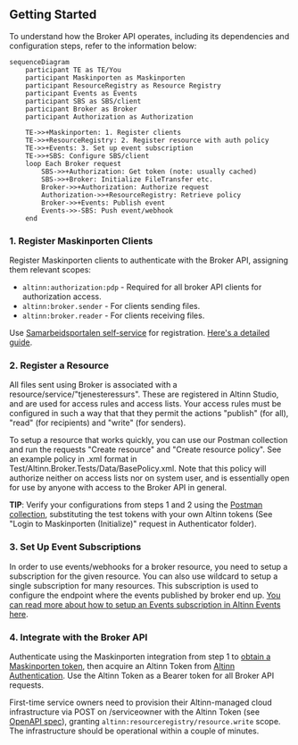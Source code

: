 ## Getting Started

To understand how the Broker API operates, including its dependencies and configuration steps, refer to the information below:

```mermaid
sequenceDiagram
    participant TE as TE/You
    participant Maskinporten as Maskinporten
    participant ResourceRegistry as Resource Registry
    participant Events as Events
    participant SBS as SBS/client
    participant Broker as Broker
    participant Authorization as Authorization

    TE->>+Maskinporten: 1. Register clients
    TE->>+ResourceRegistry: 2. Register resource with auth policy
    TE->>+Events: 3. Set up event subscription
    TE->>+SBS: Configure SBS/client
    loop Each Broker request
        SBS->>+Authorization: Get token (note: usually cached)
        SBS->>+Broker: Initialize FileTransfer etc.
        Broker->>+Authorization: Authorize request
        Authorization->>+ResourceRegistry: Retrieve policy
        Broker->>+Events: Publish event
        Events->>-SBS: Push event/webhook
    end
```

### 1. Register Maskinporten Clients
Register Maskinporten clients to authenticate with the Broker API, assigning them relevant scopes:
- `altinn:authorization:pdp` - Required for all broker API clients for authorization access.
- `altinn:broker.sender` - For clients sending files.
- `altinn:broker.reader` - For clients receiving files.

Use [Samarbeidsportalen self-service](https://sjolvbetjening.test.samarbeid.digdir.no/) for registration. [Here's a detailed guide](https://docs.digdir.no/docs/Maskinporten/maskinporten_sjolvbetjening_web#selvbetjening-som-api-konsument).

### 2. Register a Resource
All files sent using Broker is associated with a resource/service/"tjenesteressurs". These are registered in Altinn Studio, and are used for access rules and access lists.
Your access rules must be configured in such a way that that they permit the actions "publish" (for all), "read" (for recipients) and "write" (for senders). 

To setup a resource that works quickly, you can use our Postman collection and run the requests "Create resource" and "Create resource policy". See an example policy in .xml format in Test/Altinn.Broker.Tests/Data/BasePolicy.xml. Note that this policy will authorize neither on access lists nor on system user, and is essentially open for use by anyone with access to the Broker API in general.

**TIP**: Verify your configurations from steps 1 and 2 using the [Postman collection](../README.md#postman), substituting the test tokens with your own Altinn tokens (See "Login to Maskinporten (Initialize)" request in Authenticator folder).

### 3. Set Up Event Subscriptions
In order to use events/webhooks for a broker resource, you need to setup a subscription for the given resource. You can also use wildcard to setup a single subscription for many resources. This subscription is used to configure the endpoint where the events published by broker end up. [You can read more about how to setup an Events subscription in Altinn Events here](https://docs.altinn.studio/events/subscribe-to-events/developer-guides/setup-subscription/).

### 4. Integrate with the Broker API
Authenticate using the Maskinporten integration from step 1 to [obtain a Maskinporten token](https://docs.digdir.no/docs/Maskinporten/maskinporten_protocol_token), then acquire an Altinn Token from [Altinn Authentication](https://docs.altinn.studio/authentication/architecture/accesstoken/). Use the Altinn Token as a Bearer token for all Broker API requests.

First-time service owners need to provision their Altinn-managed cloud infrastructure via POST on /serviceowner with the Altinn Token (see [OpenAPI spec](../altinn-broker-v1.json)), granting `altinn:resourceregistry/resource.write` scope. The infrastructure should be operational within a couple of minutes.
```
